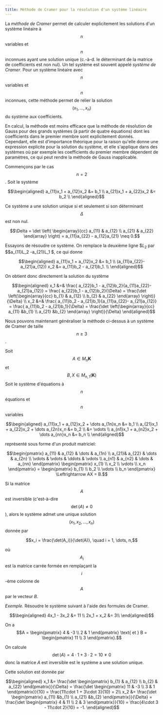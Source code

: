 ```yaml
---
title: Méthode de Cramer pour la résolution d'un système linéaire
---
```


 
 La *méthode de Cramer* permet de calculer explicitement les solutions d'un système linéaire à $$n$$ variables et $$n$$ inconnues ayant une solution unique (c.-à-d.  le déterminant de la matrice de coefficients est non nul). Un tel système est souvent appelé *système de Cramer*. Pour un système linéaire avec $$n$$ variables et $$n$$ inconnues, cette méthode permet de relier la solution $$(x_1, \dots, x_n)$$ du système aux coefficients.
 
 En calcul, la méthode est moins efficace que la méthode de résolution de Gauss pour des grands systèmes (à partir de quatre équations) dont les coefficients dans le premier membre sont explicitement donnés. Cependant, elle est d'importance théorique pour la raison qu'elle donne une expression explicite pour la solution du système, et elle s'applique dans des systèmes où par exemple les coefficients du premier membre dépendent de paramètres, ce qui peut rendre la méthode de Gauss inapplicable.
 
 Commençons par le cas $$n=2$$. Soit le système 
 
 $$\begin{aligned}
 a_{11}x_1 + a_{12}x_2 &= b_1 \\
 a_{21}x_1 + a_{22}x_2 &= b_2 \\
 \end{aligned}$$
 
 Ce système a une solution unique si et seulement si son déterminant $$\Delta$$ est non nul.
 
 $$\Delta = \det \left( \begin{array}{cc}
 a_{11} & a_{12} \\
a_{21} & a_{22}       \end{array} \right) = a_{11}a_{22} - a_{12}a_{21} \neq 0.$$

Essayons de résoudre ce système. On remplace la deuxième ligne $$L_2$ par $$a_{11}L_2 -a_{21}L_1 $, ce qui donne

$$\begin{aligned}
 a_{11}x_1 + a_{12}x_2 &= b_1 \\
 (a_{11}a_{22}- a_{21}a_{12}) x_2 &= a_{11}b_2 - a_{21}b_1. \\
 \end{aligned}$$
 
 On obtient donc directement la solution du système 
 
 $$\begin{aligned}
 x_1 &=& \frac{ a_{22}b_1 - a_{12}b_2}{a_{11}a_{22}- a_{21}a_{12}} = \frac{ a_{22}b_1 - a_{12}b_2}{\Delta} = \frac{\det \left(\begin{array}{cc}
 b_{1} & a_{12} \\
b_{2} & a_{22}       \end{array} \right)}{\Delta} \\
 x_2 &=& \frac{ a_{11}b_2 - a_{21}b_1}{a_{11}a_{22}- a_{21}a_{12}} = \frac{ a_{11}b_2 - a_{21}b_1}{\Delta} = \frac{\det \left(\begin{array}{cc}
 a_{11} &b_{1}   \\
 a_{21}  &b_{2}      \end{array} \right)}{\Delta}
 \end{aligned}$$
 
 Nous pouvons maintenant généraliser la méthode ci-dessus à un système de Cramer de taille $$n\ge 3$$.
 
Soit $$A\in M_n{\mathbf{K}}$$ et $$B, X \in M_{n,1}(\mathbf{K})$$
Soit le système d'équations à $$n$$ équations et $$n$$ variables 

$$\begin{aligned}
a_{11}x_1 + a_{12}x_2 + \dots a_{1n}x_n &= b_1 \\
a_{21}x_1 + a_{22}x_2 + \dots a_{2n}x_n &= b_2 \\
 &= \vdots \\
a_{n1}x_1 + a_{n2}x_2 + \dots a_{nn}x_n &= b_n \\
\end{aligned}$$

représenté sous forme d'un produit matriciel:

$$\begin{pmatrix}
 a_{11} & a_{12} & \dots & a_{1n}  \\
 a_{21}& a_{22} & \dots & a_{2n} \\
 \vdots & \vdots & \ddots & \vdots \\
 a_{n1} & a_{n2} &  \dots & a_{nn} 
 \end{pmatrix} \begin{pmatrix}
 x_{1}  \\
 x_2 \\
 \vdots  \\
 x_n \end{pmatrix}  = \begin{pmatrix}
 b_{1}  \\
 b_2 \\
 \vdots  \\
 b_n \end{pmatrix} \Leftrightarrow AX = B.$$

Si la matrice $$A$$ est inversible (c'est-à-dire $$\det(A) \neq 0$$), alors le système admet une unique solution $$(x_1, x_2, \dots, x_n)$$ donnée par

$$x_i = \frac{\det(A_i)}{\det(A)}, \quad i = 1, \dots, n,$$

où $$A_i$$ est la matrice carrée formée en remplaçant la $$i$$-ème colonne de $$A$$ par le vecteur $B$.

*Exemple.* Résoudre le système suivant à l'aide des formules de Cramer.

$$\begin{aligned}
 4x_1  - 3x_2 &= 11 \\
  2x_1  + x_2 &= 3\\
 \end{aligned}$$
 
 On a $$A = \begin{pmatrix}
 4 &  -3  \\
 2 & 1      \end{pmatrix} \text{ et } B = \begin{pmatrix}
 11  \\
 3  \end{pmatrix}.$$

On calcule $$\det(A) = 4\cdot 1 + 3\cdot 2 = 10 \neq 0$$ donc la matrice $A$ est inversible est le système a une solution unique. 

Cette solution est donnée par 

$$\begin{aligned}
 x_1 &=  \frac{\det \begin{pmatrix}
 b_{1} & a_{12} \\
b_{2} & a_{22} \end{pmatrix}}{\Delta} =  \frac{\det \begin{pmatrix}
 11 & -3 \\
3 & 1 \end{pmatrix}}{10}  = \frac{11\cdot 1 + 3\cdot 3}{10} = 2\\
 x_2 &=  \frac{\det \begin{pmatrix}
 a_{11} &b_{1}   \\
 a_{21}  &b_{2}  \end{pmatrix}}{\Delta} = \frac{\det \begin{pmatrix}
 4 & 11 \\
2 & 3  \end{pmatrix}}{10}  = \frac{4\cdot 3 - 11\cdot 2}{10} = -1.
 \end{aligned}$$
 



